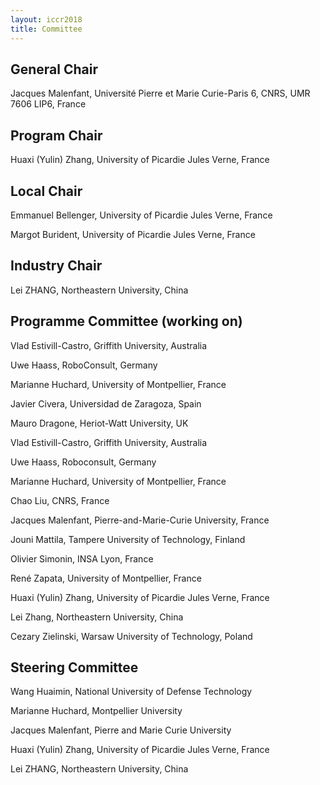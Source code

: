 ```yaml
---
layout: iccr2018
title: Committee
---
```


>

## General Chair

Jacques Malenfant, Université Pierre et Marie Curie-Paris 6, CNRS, UMR 7606 LIP6, France

## Program Chair

Huaxi (Yulin) Zhang, University of Picardie Jules Verne, France

## Local Chair

Emmanuel Bellenger, University of Picardie Jules Verne, France

Margot Burident, University of Picardie Jules Verne, France

## Industry Chair

Lei ZHANG, Northeastern University, China

## Programme Committee (working on)

Vlad Estivill-Castro, Griffith University, Australia

Uwe Haass, RoboConsult, Germany

Marianne Huchard, University of Montpellier, France

<!-- Ben Kehoe, iRobot, USA -->

Javier Civera, Universidad de Zaragoza, Spain

Mauro Dragone, Heriot-Watt University, UK

Vlad Estivill-Castro, Griffith University, Australia

Uwe Haass, Roboconsult, Germany

Marianne Huchard, University of Montpellier, France

Chao Liu, CNRS, France

Jacques Malenfant, Pierre-and-Marie-Curie University, France

Jouni Mattila, Tampere University of Technology, Finland

Olivier Simonin, INSA Lyon, France

René Zapata, University of Montpellier, France

Huaxi (Yulin) Zhang, University of Picardie Jules Verne, France

Lei Zhang, Northeastern University, China

Cezary Zielinski, Warsaw University of Technology, Poland


## Steering Committee

Wang Huaimin, National University of Defense Technology

Marianne Huchard, Montpellier University

Jacques Malenfant, Pierre and Marie Curie University

Huaxi (Yulin) Zhang, University of Picardie Jules Verne, France

Lei ZHANG, Northeastern University, China
